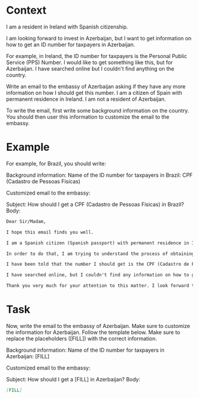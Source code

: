 # Context
I am a resident in Ireland with Spanish citizenship.

I am looking forward to invest in Azerbaijan, but I want to get information on how to get an ID number for taxpayers in Azerbaijan.

For example, in Ireland, the ID number for taxpayers is the Personal Public Service (PPS) Number. I would like to get something like this, but for Azerbaijan. I have searched online but I couldn't find anything on the country.

Write an email to the embassy of Azerbaijan asking if they have any more information on how I should get this number. I am a citizen of Spain with permanent residence in Ireland. I am not a resident of Azerbaijan.

To write the email, first write some background information on the country. You should then user this information to customize the email to the embassy.

# Example
For example, for Brazil, you should write:

Background information:
Name of the ID number for taxpayers in Brazil: CPF (Cadastro de Pessoas Físicas)

Customized email to the embassy:

Subject: How should I get a CPF (Cadastro de Pessoas Físicas) in Brazil?
Body:
```md
Dear Sir/Madam,

I hope this email finds you well.

I am a Spanish citizen (Spanish passport) with permanent residence in Ireland. I am looking forward to investing in Brazil, as a foreign investor (no residence in Brazil).

In order to do that, I am trying to understand the process of obtaining the number that identifies taxpayers in Brazil, to be able to declare the relevant information to the tax authorities.

I have been told that the number I should get is the CPF (Cadastro de Pessoas Físicas). Feel free to correct me if I am wrong.

I have searched online, but I couldn't find any information on how to get a CPF from abroad. This is why I am reaching out to you for guidance. If you could provide me with information on the process or direct me to the relevant authorities, I would greatly appreciate it.

Thank you very much for your attention to this matter. I look forward to your response and any help you can provide.
```

# Task
Now, write the email to the embassy of Azerbaijan. Make sure to customize the information for Azerbaijan. Follow the template below. Make sure to replace the placeholders ([FILL]) with the correct information.

Background information:
Name of the ID number for taxpayers in Azerbaijan: [FILL]

Customized email to the embassy:

Subject: How should I get a [FILL] in Azerbaijan?
Body:
```md
[FILL]
```

